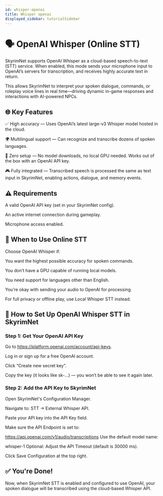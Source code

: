 ```yaml
---
id: whisper-openai
title: Whisper openai
displayed_sidebar: tutorialSidebar
---
```


# 🗣️ OpenAI Whisper (Online STT)
SkyrimNet supports OpenAI Whisper as a cloud-based speech-to-text (STT) service. When enabled, this mode sends your microphone input to OpenAI’s servers for transcription, and receives highly accurate text in return.

This allows SkyrimNet to interpret your spoken dialogue, commands, or roleplay voice lines in real time—driving dynamic in-game responses and interactions with AI-powered NPCs.

## 🌐 Key Features
✅ High accuracy — Uses OpenAI’s latest large-v3 Whisper model hosted in the cloud.

🌍 Multilingual support — Can recognize and transcribe dozens of spoken languages.

🧠 Zero setup — No model downloads, no local GPU needed. Works out of the box with an OpenAI API key.

🎮 Fully integrated — Transcribed speech is processed the same as text input in SkyrimNet, enabling actions, dialogue, and memory events.

## ⚠️ Requirements
A valid OpenAI API key (set in your SkyrimNet config).

An active internet connection during gameplay.

Microphone access enabled.

## 🔄 When to Use Online STT
Choose OpenAI Whisper if:

You want the highest possible accuracy for spoken commands.

You don’t have a GPU capable of running local models.

You need support for languages other than English.

You’re okay with sending your audio to OpenAI for processing.

For full privacy or offline play, use Local Whisper STT instead.

## 🔧 How to Set Up OpenAI Whisper STT in SkyrimNet

### Step 1: Get Your OpenAI API Key

 Go to https://platform.openai.com/account/api-keys.

 Log in or sign up for a free OpenAI account.

 Click “Create new secret key”.

 Copy the key (it looks like sk-...) — you won’t be able to see it again later.

### Step 2: Add the API Key to SkyrimNet
Open SkyrimNet's Configuration Manager.

Navigate to:
STT → External Whisper API.

Paste your API key into the API Key field.

Make sure the API Endpoint is set to:

https://api.openai.com/v1/audio/transcriptions
Use the default model name:


whisper-1
Optional: Adjust the API Timeout (default is 30000 ms).

Click Save Configuration at the top right.

## ✅ You're Done!
Now, when SkyrimNet STT is enabled and configured to use OpenAI, your spoken dialogue will be transcribed using the cloud-based Whisper API.